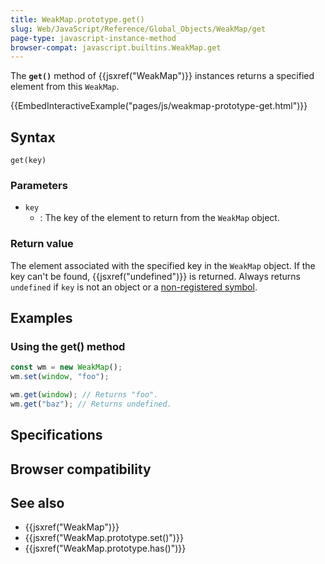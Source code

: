 ```yaml
---
title: WeakMap.prototype.get()
slug: Web/JavaScript/Reference/Global_Objects/WeakMap/get
page-type: javascript-instance-method
browser-compat: javascript.builtins.WeakMap.get
---
```




The **`get()`** method of {{jsxref("WeakMap")}} instances returns a specified element from this `WeakMap`.

{{EmbedInteractiveExample("pages/js/weakmap-prototype-get.html")}}

## Syntax

```js-nolint
get(key)
```

### Parameters

- `key`
  - : The key of the element to return from the `WeakMap` object.

### Return value

The element associated with the specified key in the `WeakMap` object. If
the key can't be found, {{jsxref("undefined")}} is returned. Always returns
`undefined` if `key` is not an object or a [non-registered symbol](/Web/JavaScript/Reference/Global_Objects/Symbol#shared_symbols_in_the_global_symbol_registry).

## Examples

### Using the get() method

```js
const wm = new WeakMap();
wm.set(window, "foo");

wm.get(window); // Returns "foo".
wm.get("baz"); // Returns undefined.
```

## Specifications



## Browser compatibility



## See also

- {{jsxref("WeakMap")}}
- {{jsxref("WeakMap.prototype.set()")}}
- {{jsxref("WeakMap.prototype.has()")}}
